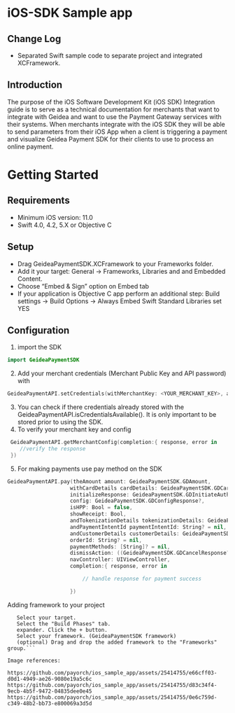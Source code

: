 # iOS-SDK Sample app
## Change Log
- Separated Swift sample code to separate project and integrated XCFramework.

## Introduction
The purpose of the iOS Software Development Kit (iOS SDK) Integration guide is to serve as a technical documentation for merchants that want to integrate with Geidea and want to use the Payment Gateway services with their systems. When merchants integrate with the iOS SDK they will be able to send parameters from their iOS App when a client is triggering a payment and visualize Geidea Payment SDK for their clients to use to process an online payment.

# Getting Started
## Requirements
- Minimum iOS version: 11.0
- Swift 4.0, 4.2, 5.X or Objective C

## Setup
- Drag GeideaPaymentSDK.XCFramework to your Frameworks folder.
- Add it your target: General -> Frameworks, Libraries and and Embedded Content.
- Choose “Embed & Sign” option on Embed tab
- If your application is Objective C app perform an additional step: Build settings -> Build Options -> Always Embed Swift Standard Libraries set YES

## Configuration
1. import the SDK
```swift
import GeideaPaymentSDK
```
2. Add your merchant credentials (Merchant Public Key and API password) with
```swift
GeideaPaymentAPI.setCredentials(withMerchantKey: <YOUR_MERCHANT_KEY>, andPassword: <YOUR_PASSWORD>)
```
3. You can check if there credentials already stored with the GeideaPaymentAPI.isCredentialsAvailable(). It is only important to be stored prior to using the SDK.
4. To verify your merchant key and config
```swift
 GeideaPaymentAPI.getMerchantConfig(completion:{ response, error in
    //verify the response
 })
```
5. For making payments use pay method on the SDK
```swift
GeideaPaymentAPI.pay(theAmount amount: GeideaPaymentSDK.GDAmount, 
                    withCardDetails cardDetails: GeideaPaymentSDK.GDCardDetails, 
                    initializeResponse: GeideaPaymentSDK.GDInitiateAuthenticateResponse? = nil, 
                    config: GeideaPaymentSDK.GDConfigResponse?, 
                    isHPP: Bool = false, 
                    showReceipt: Bool, 
                    andTokenizationDetails tokenizationDetails: GeideaPaymentSDK.GDTokenizationDetails?,
                    andPaymentIntentId paymentIntentId: String? = nil, 
                    andCustomerDetails customerDetails: GeideaPaymentSDK.GDCustomerDetails?, 
                    orderId: String? = nil, 
                    paymentMethods: [String]? = nil, 
                    dismissAction: ((GeideaPaymentSDK.GDCancelResponse?, GeideaPaymentSDK.GDErrorResponse?) -> Void)? = nil, 
                    navController: UIViewController, 
                    completion:{ response, error in

                        // handle response for payment success

                    })
   ```

Adding framework to your project

```In the project navigator, select your project.
   Select your target.
   Select the "Build Phases" tab.
   expander. Click the + button.
   Select your framework. (GeideaPaymentSDK framework)
   (optional) Drag and drop the added framework to the "Frameworks" group.```

Image references:

https://github.com/payorch/ios_sample_app/assets/25414755/e66cff03-d0d1-4949-ae26-9080e19a5c6c
https://github.com/payorch/ios_sample_app/assets/25414755/d83c34f4-9ecb-4b5f-9472-04835dee0e45
https://github.com/payorch/ios_sample_app/assets/25414755/0e6c759d-c349-48b2-bb73-e800069a3d5d

